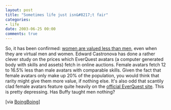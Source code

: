 ```yaml
---
layout: post
title: "Sometimes life just isn&#8217;t fair"
categories:
- life
date: 2003-06-25 00:00
comments: true
---
```


<p>So, it has been confirmed: <a href="http://papers.ssrn.com/sol3/delivery.cfm/delivery.cfm/SSRN_ID415043_code030617590.pdf?abstractid=415043" title="The Price of Man and Woman">women are valued less than men</a>, even when they are virtual men and women. Edward Castronova has done a rather clever study on the prices which EverQuest avatars (a computer generated body with skills and assets) fetch in online auctions. Female avatars fetch 12 to 16.5% less than male avatars with comparable skills. Given the fact that female avatars only make up 20% of the population, you would think that rarity might give them more value, if nothing else. It's also odd that scantily clad female avatars feature quite heavily on the <a href="http://everquest.station.sony.com/">official EverQuest site</a>. This is pretty depressing. Has Buffy taught men nothing?</p>

<p>[via <a href="http://boingboing.net/">BoingBoing</a>]</p>


